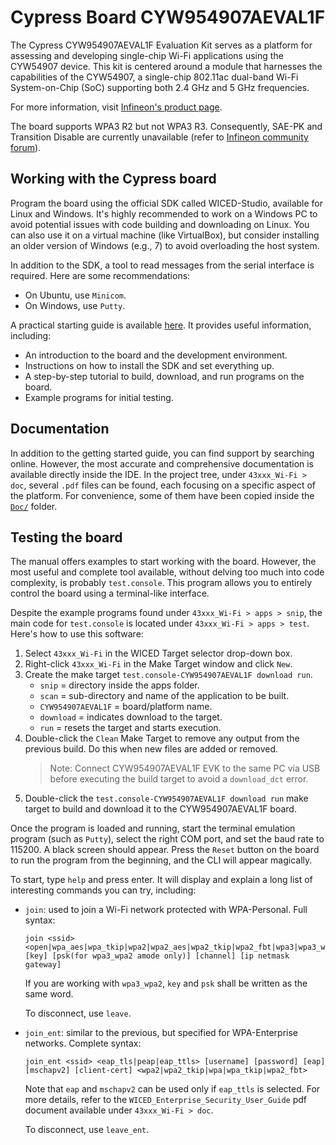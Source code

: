 # Cypress Board CYW954907AEVAL1F
The Cypress CYW954907AEVAL1F Evaluation Kit serves as a platform for assessing and developing single-chip Wi-Fi applications using the CYW54907 device.
This kit is centered around a module that harnesses the capabilities of the CYW54907, a single-chip 802.11ac dual-band Wi-Fi System-on-Chip (SoC) supporting both 2.4 GHz and 5 GHz frequencies.

For more information, visit [Infineon's product page](https://www.infineon.com/cms/en/product/evaluation-boards/cyw954907aeval1f/).

The board supports WPA3 R2 but not WPA3 R3. Consequently, SAE-PK and Transition Disable are currently unavailable (refer to [Infineon community forum](https://community.infineon.com/t5/AIROC-Wi-Fi-MCUs/CYW54907-with-SAE-PK-and-or-Transition-Disable/td-p/642416)).

## Working with the Cypress board
Program the board using the official SDK called WICED-Studio, available for Linux and Windows. It's highly recommended to work on a Windows PC to avoid potential issues with code building and downloading on Linux. You can also use it on a virtual machine (like VirtualBox), but consider installing an older version of Windows (e.g., 7) to avoid overloading the host system.

In addition to the SDK, a tool to read messages from the serial interface is required. Here are some recommendations:
- On Ubuntu, use `Minicom`.
- On Windows, use `Putty`.

A practical starting guide is available [here](https://www.infineon.com/dgdl/Infineon-CYW954907AEVAL1F_Evaluation_Kit_User_Guide-UserManual-v01_00-EN.pdf?fileId=8ac78c8c7d0d8da4017d0eff8331169e). It provides useful information, including:
- An introduction to the board and the development environment.
- Instructions on how to install the SDK and set everything up.
- A step-by-step tutorial to build, download, and run programs on the board.
- Example programs for initial testing.

## Documentation
In addition to the getting started guide, you can find support by searching online. However, the most accurate and comprehensive documentation is available directly inside the IDE. In the project tree, under `43xxx_Wi-Fi > doc`, several `.pdf` files can be found, each focusing on a specific aspect of the platform. For convenience, some of them have been copied inside the [`Doc/`](Doc/) folder.

## Testing the board
The manual offers examples to start working with the board. However, the most useful and complete tool available, without delving too much into code complexity, is probably `test.console`. This program allows you to entirely control the board using a terminal-like interface.

Despite the example programs found under `43xxx_Wi-Fi > apps > snip`, the main code for `test.console` is located under `43xxx_Wi-Fi > apps > test`. Here's how to use this software:
1. Select `43xxx_Wi-Fi` in the WICED Target selector drop-down box.
2. Right-click `43xxx_Wi-Fi` in the Make Target window and click `New`.
3. Create the make target `test.console-CYW954907AEVAL1F download run`.
    - `snip` = directory inside the apps folder.
    - `scan` = sub-directory and name of the application to be built.
    - `CYW954907AEVAL1F` = board/platform name.
    - `download` = indicates download to the target.
    - `run` = resets the target and starts execution.
4. Double-click the `Clean` Make Target to remove any output from the previous build. Do this when new files are added or removed.
    > Note: Connect CYW954907AEVAL1F EVK to the same PC via USB before executing the build target to avoid a `download_dct` error.
5. Double-click the `test.console-CYW954907AEVAL1F download run` make target to build and download it to the CYW954907AEVAL1F board.

Once the program is loaded and running, start the terminal emulation program (such as `Putty`), select the right COM port, and set the baud rate to 115200. A black screen should appear. Press the `Reset` button on the board to run the program from the beginning, and the CLI will appear magically.

To start, type `help` and press enter. It will display and explain a long list of interesting commands you can try, including:
- `join`: used to join a Wi-Fi network protected with WPA-Personal.
    Full syntax:
    ```shell
    join <ssid> <open|wpa_aes|wpa_tkip|wpa2|wpa2_aes|wpa2_tkip|wpa2_fbt|wpa3|wpa3_wpa2> [key] [psk(for wpa3_wpa2 amode only)] [channel] [ip netmask gateway]
    ```
    If you are working with `wpa3_wpa2`, `key` and `psk` shall be written as the same word.

    To disconnect, use `leave`.

- `join_ent`: similar to the previous, but specified for WPA-Enterprise networks.
    Complete syntax:
    ```shell
    join_ent <ssid> <eap_tls|peap|eap_ttls> [username] [password] [eap] [mschapv2] [client-cert] <wpa2|wpa2_tkip|wpa|wpa_tkip|wpa2_fbt>
    ```
    Note that `eap` and `mschapv2` can be used only if `eap_ttls` is selected. For more details, refer to the `WICED_Enterprise_Security_User_Guide` pdf document available under `43xxx_Wi-Fi > doc`.

    To disconnect, use `leave_ent`.
